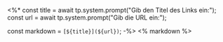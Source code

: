 <%*
const title = await tp.system.prompt("Gib den Titel des Links ein:");
const url = await tp.system.prompt("Gib die URL ein:");

const markdown = `[${title}](${url})`;
-%>
<% markdown %>
